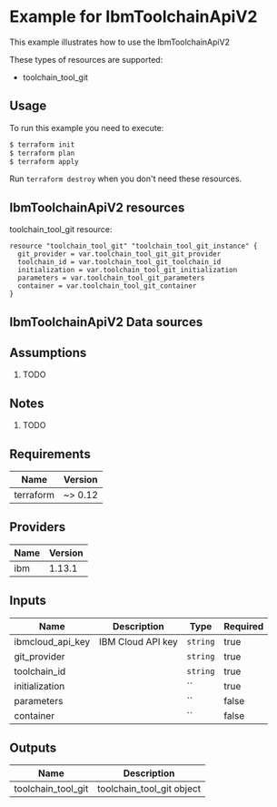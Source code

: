 # Example for IbmToolchainApiV2

This example illustrates how to use the IbmToolchainApiV2

These types of resources are supported:

* toolchain_tool_git

## Usage

To run this example you need to execute:

```bash
$ terraform init
$ terraform plan
$ terraform apply
```

Run `terraform destroy` when you don't need these resources.


## IbmToolchainApiV2 resources

toolchain_tool_git resource:

```hcl
resource "toolchain_tool_git" "toolchain_tool_git_instance" {
  git_provider = var.toolchain_tool_git_git_provider
  toolchain_id = var.toolchain_tool_git_toolchain_id
  initialization = var.toolchain_tool_git_initialization
  parameters = var.toolchain_tool_git_parameters
  container = var.toolchain_tool_git_container
}
```

## IbmToolchainApiV2 Data sources


## Assumptions

1. TODO

## Notes

1. TODO

## Requirements

| Name | Version |
|------|---------|
| terraform | ~> 0.12 |

## Providers

| Name | Version |
|------|---------|
| ibm | 1.13.1 |

## Inputs

| Name | Description | Type | Required |
|------|-------------|------|---------|
| ibmcloud\_api\_key | IBM Cloud API key | `string` | true |
| git_provider |  | `string` | true |
| toolchain_id |  | `string` | true |
| initialization |  | `` | true |
| parameters |  | `` | false |
| container |  | `` | false |

## Outputs

| Name | Description |
|------|-------------|
| toolchain_tool_git | toolchain_tool_git object |
